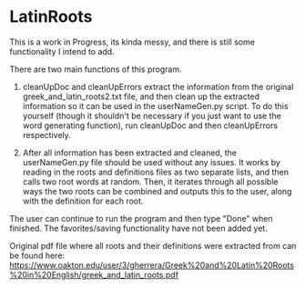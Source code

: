 # LatinRoots

This is a work in Progress, its kinda messy, and there is still some functionality I intend to add.

There are two main functions of this program.

1. cleanUpDoc and cleanUpErrors extract the information from the original greek_and_latin_roots2.txt file, and then clean up the extracted information so it can be used in the userNameGen.py script. To do this yourself (though it shouldn't be necessary if you just want to use the word generating function), run cleanUpDoc and then cleanUpErrors respectively.

2. After all information has been extracted and cleaned, the userNameGen.py file should be used without any issues. It works by reading in the roots and definitions files as two separate lists, and then calls two root words at random.
Then, it iterates through all possible ways the two roots can be combined and outputs this to the user, along with the definition for each root.

The user can continue to run the program and then type "Done" when finished.
The favorites/saving functionality have not been added yet.

Original pdf file where all roots and their definitions were extracted from can be found here:
https://www.oakton.edu/user/3/gherrera/Greek%20and%20Latin%20Roots%20in%20English/greek_and_latin_roots.pdf

